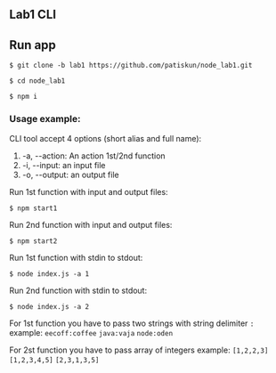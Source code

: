 ## Lab1 CLI

## Run app

```
$ git clone -b lab1 https://github.com/patiskun/node_lab1.git
```

```
$ cd node_lab1
```

```
$ npm i
```

### Usage example:

CLI tool accept 4 options (short alias and full name):

1.  -a, --action: An action 1st/2nd function
2.  -i, --input: an input file
3.  -o, --output: an output file


Run 1st function with input and output files:

```
$ npm start1
```

Run 2nd function with input and output files:

```
$ npm start2
```

Run 1st function with stdin to stdout:

```
$ node index.js -a 1
```

Run 2nd function with stdin to stdout:

```
$ node index.js -a 2
```

For 1st function you have to pass two strings with string delimiter `:`<br/>
example: `eecoff:coffee` `java:vaja` `node:oden`

For 2st function you have to pass array of integers
example: `[1,2,2,3]` `[1,2,3,4,5]` `[2,3,1,3,5]`
